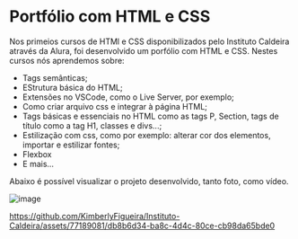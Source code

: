 # Portfólio com HTML e CSS
Nos primeios cursos de HTMl e CSS disponibilizados pelo Instituto Caldeira através da Alura, foi desenvolvido um porfólio com HTML e CSS. Nestes cursos nós aprendemos sobre:
- Tags semânticas;
- EStrutura básica do HTML;
- Extensões no VSCode, como o Live Server, por exemplo;
- Como criar arquivo css e integrar à página HTML;
- Tags básicas e essenciais no HTML como as tags P, Section, tags de título como a tag H1, classes e divs...;
- Estilização com css, como por exemplo: alterar cor dos elementos, importar e estilizar fontes;
- Flexbox
- E mais...

Abaixo é possível visualizar o projeto desenvolvido, tanto foto, como vídeo.

![image](https://github.com/KimberlyFigueira/Instituto-Caldeira/assets/77189081/2d980bd1-f817-4d2a-9187-fc45260933f3)

https://github.com/KimberlyFigueira/Instituto-Caldeira/assets/77189081/db8b6d34-ba8c-4d4c-80ce-cb98da65bde0

